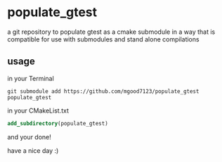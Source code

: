 # populate_gtest

a git repository to populate gtest as a cmake submodule in a way that is compatible for use with submodules and stand alone compilations

## usage

in your Terminal
```shell script
git submodule add https://github.com/mgood7123/populate_gtest populate_gtest
```

in your CMakeList.txt
```cmake
add_subdirectory(populate_gtest)
```

and your done!

have a nice day :)